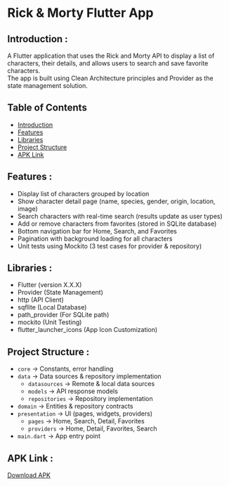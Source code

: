 # Rick & Morty Flutter App

## Introduction :
A Flutter application that uses the Rick and Morty API to display a list of characters, their details, and allows users to search and save favorite characters.  
The app is built using Clean Architecture principles and Provider as the state management solution.

## Table of Contents
- [Introduction](#introduction)
- [Features](#features)
- [Libraries](#libraries)
- [Project Structure](#project-structure)
- [APK Link](#apk-link)

## Features :
- Display list of characters grouped by location
- Show character detail page (name, species, gender, origin, location, image)
- Search characters with real-time search (results update as user types)
- Add or remove characters from favorites (stored in SQLite database)
- Bottom navigation bar for Home, Search, and Favorites
- Pagination with background loading for all characters
- Unit tests using Mockito (3 test cases for provider & repository)

## Libraries :
- Flutter (version X.X.X)
- Provider (State Management)
- http (API Client)
- sqflite (Local Database)
- path_provider (For SQLite path)
- mockito (Unit Testing)
- flutter_launcher_icons (App Icon Customization)

## Project Structure :
* `core` → Constants, error handling  
* `data` → Data sources & repository implementation  
  * `datasources` → Remote & local data sources  
  * `models` → API response models  
  * `repositories` → Repository implementation  
* `domain` → Entities & repository contracts  
* `presentation` → UI (pages, widgets, providers)  
  * `pages` → Home, Search, Detail, Favorites  
  * `providers` → Home, Detail, Favorites, Search  
* `main.dart` → App entry point  

## APK Link :
[Download APK](https://drive.google.com/file/d/1XBO5zLKVTXZ_bLOfkzw-y1n8H1XhNgl9/view?usp=sharing)
